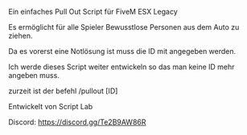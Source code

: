 Ein einfaches Pull Out Script für FiveM ESX Legacy

Es ermöglicht für alle Spieler Bewusstlose Personen aus dem Auto zu ziehen.

Da es vorerst eine Notlösung ist muss die ID mit angegeben werden.

Ich werde dieses Script weiter entwickeln so das man keine ID mehr angeben muss.

zurzeit ist der befehl /pullout [ID]

Entwickelt von Script Lab

Discord: https://discord.gg/Te2B9AW86R

